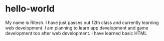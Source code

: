 # hello-world
My name is Ritesh. I have just passes out 12th class and currently learning web development. 
I am planning to learn app development and game development too after web development.
I have learned basic HTML
